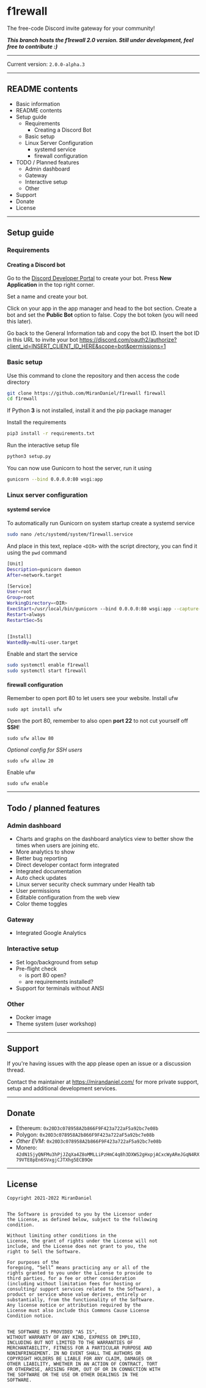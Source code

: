 # f1rewall

The free-code Discord invite gateway for your community!

***This branch hosts the f1rewall 2.0 version. Still under development, feel free to contribute :)***

---

Current version: `2.0.0-alpha.3`

---

## README contents

- Basic information
- README contents
- Setup guide
  - Requirements
    - Creating a Discord Bot
  - Basic setup
  - Linux Server Configuration
    - systemd service
    - firewall configuration
- TODO / Planned features
  - Admin dashboard
  - Gateway
  - Interactive setup
  - Other
- Support
- Donate
- License


---

## Setup guide

### Requirements

#### Creating a Discord bot

Go to the [Discord Developer Portal](https://discord.com/developers/applications) to create your bot.
Press **New Application** in the top right corner.

Set a name and create your bot.

Click on your app in the app manager and head to the bot section.
Create a bot and set the **Public Bot** option to false.
Copy the bot token (you will need this later).

Go back to the General Information tab and copy the bot ID.
Insert the bot ID in this URL to invite your bot https://discord.com/oauth2/authorize?client_id=INSERT_CLIENT_ID_HERE&scope=bot&permissions=1




### Basic setup

Use this command to clone the repository and then access the code directory

```bash
git clone https://github.com/MiranDaniel/f1rewall f1rewall
cd f1rewall
```

If Python **3** is not installed, install it and the pip package manager

Install the requirements

```bash
pip3 install -r requirements.txt
```

Run the interactive setup file

```bash
python3 setup.py
```

You can now use Gunicorn to host the server, run it using

```bash
gunicorn --bind 0.0.0.0:80 wsgi:app
```

### Linux server configuration

#### systemd service

To automatically run Gunicorn on system startup create a systemd service
```bash
sudo nano /etc/systemd/system/f1rewall.service
```
And place in this text, replace `<DIR>` with the script directory, you can find it using the `pwd` command
```bash
[Unit]
Description=gunicorn daemon
After=network.target

[Service]
User=root
Group=root
WorkingDirectory=<DIR>
ExecStart=/usr/local/bin/gunicorn --bind 0.0.0.0:80 wsgi:app --capture-output
Restart=always
RestartSec=5s


[Install]
WantedBy=multi-user.target
```

Enable and start the service
```bash
sudo systemctl enable f1rewall
sudo systemctl start f1rewall
```

#### firewall configuration

Remember to open port 80 to let users see your website.
Install ufw
```text
sudo apt install ufw
```

Open the port 80, remember to also open **port 22** to not cut yourself off **SSH**!
```text
sudo ufw allow 80
```

*Optional config for SSH users*
```text
sudo ufw allow 20
```

Enable ufw
```text
sudo ufw enable
```


---

## Todo / planned features

### Admin dashboard

- Charts and graphs on the dashboard analytics view to better show the times when users are joining etc.
- More analytics to show
- Better bug reporting
- Direct developer contact form integrated
- Integrated documentation
- Auto check updates
- Linux server security check summary under Health tab
- User permissions
- Editable configuration from the web view
- Color theme toggles

### Gateway

- Integrated Google Analytics

### Interactive setup

- Set logo/background from setup
- Pre-flight check
  - is port 80 open?
  - are requirements installed?
- Support for terminals without ANSI

### Other

- Docker image
- Theme system (user workshop)

---

## Support

If you're having issues with the app please open an issue or a discussion thread.

Contact the maintainer at https://mirandaniel.com/ for more private support, setup and additional development services.

---

## Donate

- Ethereum: `0x20D3c078958A2b866F9F423a722aF5a92bc7e08b`
- Polygon: `0x20D3c078958A2b866F9F423a722aF5a92bc7e08b`
- *Other EVM*: `0x20D3c078958A2b866F9F423a722aF5a92bc7e08b`
- Monero: `42dN1SjyQNFMu3hPjJZqXa4Z8oMMLLiPzHmC4q8h3DXWS2gHxpjACxcWyAReJGqN4RX79VTE8pEn6SVxgjCJTXhg5ECB9Qe`

---

## License

```text
Copyright 2021-2022 MiranDaniel


The Software is provided to you by the Licensor under
the License, as defined below, subject to the following
condition.

Without limiting other conditions in the
License, the grant of rights under the License will not
include, and the License does not grant to you, the
right to Sell the Software.

For purposes of the
foregoing, “Sell” means practicing any or all of the
rights granted to you under the License to provide to
third parties, for a fee or other consideration
(including without limitation fees for hosting or
consulting/ support services related to the Software), a
product or service whose value derives, entirely or
substantially, from the functionality of the Software.
Any license notice or attribution required by the
License must also include this Commons Cause License
Condition notice.


THE SOFTWARE IS PROVIDED "AS IS",
WITHOUT WARRANTY OF ANY KIND, EXPRESS OR IMPLIED,
INCLUDING BUT NOT LIMITED TO THE WARRANTIES OF
MERCHANTABILITY, FITNESS FOR A PARTICULAR PURPOSE AND
NONINFRINGEMENT. IN NO EVENT SHALL THE AUTHORS OR
COPYRIGHT HOLDERS BE LIABLE FOR ANY CLAIM, DAMAGES OR
OTHER LIABILITY, WHETHER IN AN ACTION OF CONTRACT, TORT
OR OTHERWISE, ARISING FROM, OUT OF OR IN CONNECTION WITH
THE SOFTWARE OR THE USE OR OTHER DEALINGS IN THE
SOFTWARE.
```
